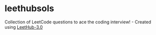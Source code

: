 # leethubsols
Collection of LeetCode questions to ace the coding interview! - Created using [LeetHub-3.0](https://github.com/raphaelheinz/LeetHub-3.0)
